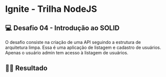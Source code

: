 # Ignite - Trilha NodeJS

## 💻 Desafio 04 - Introdução ao SOLID

O desafio consiste na criação de uma API seguindo a estrutura de arquitetura limpa. Essa é uma aplicação de listagem e cadastro de usuários. Apenas o usuário admin tem acesso à listagem de usuários.

## 👩‍💻 Resultado
<img src="">
